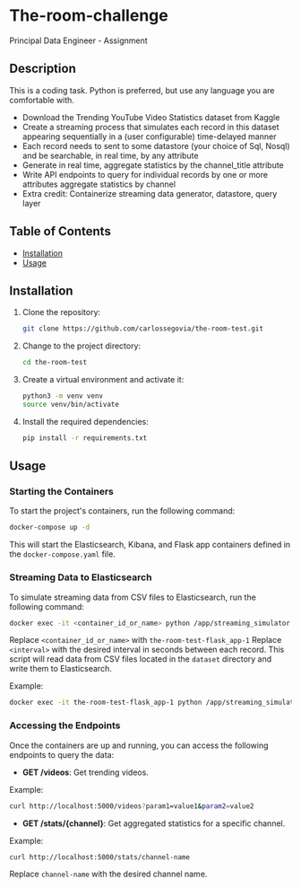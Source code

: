 # The-room-challenge

Principal Data Engineer - Assignment

## Description

This is a coding task. Python is preferred, but use any language you are comfortable with.
- Download the Trending YouTube Video Statistics dataset from Kaggle
- Create a streaming process that simulates each record in this dataset appearing
sequentially in a (user configurable) time-delayed manner 
- Each record needs to sent to some datastore (your choice of Sql, Nosql) and be
searchable, in real time, by any attribute 
- Generate in real time, aggregate statistics by the channel_title attribute
- Write API endpoints to query for individual records by one or more attributes aggregate statistics by channel
- Extra credit: Containerize streaming data generator, datastore, query layer

## Table of Contents

- [Installation](#installation)
- [Usage](#usage)

## Installation

1. Clone the repository:

   ```bash
   git clone https://github.com/carlossegovia/the-room-test.git
   ```

2. Change to the project directory:

   ```bash
   cd the-room-test
   ```

3. Create a virtual environment and activate it:

   ```bash
   python3 -m venv venv
   source venv/bin/activate
   ```

4. Install the required dependencies:

   ```bash
   pip install -r requirements.txt
   ```

## Usage

### Starting the Containers

To start the project's containers, run the following command:

```bash
docker-compose up -d
```

This will start the Elasticsearch, Kibana, and Flask app containers defined in the `docker-compose.yaml` file.

### Streaming Data to Elasticsearch

To simulate streaming data from CSV files to Elasticsearch, run the following command:

```bash
docker exec -it <container_id_or_name> python /app/streaming_simulator.py <interval>
```
Replace `<container_id_or_name>` with `the-room-test-flask_app-1`
Replace `<interval>` with the desired interval in seconds between each record. This script will read data from CSV files located in the `dataset` directory and write them to Elasticsearch.

Example: 
```bash
docker exec -it the-room-test-flask_app-1 python /app/streaming_simulator.py 5
```

### Accessing the Endpoints

Once the containers are up and running, you can access the following endpoints to query the data:

- **GET /videos**: Get trending videos.

Example:

```bash
curl http://localhost:5000/videos?param1=value1&param2=value2
```

- **GET /stats/{channel}**: Get aggregated statistics for a specific channel.

Example:

```bash
curl http://localhost:5000/stats/channel-name
```

Replace `channel-name` with the desired channel name.

